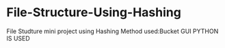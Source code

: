 # File-Structure-Using-Hashing

File Studture mini project using Hashing 
Method used:Bucket
GUI PYTHON IS USED
